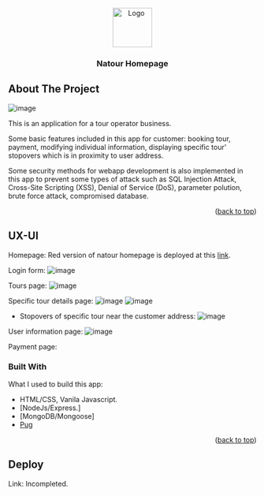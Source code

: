 <div id="top"></div>


<!-- PROJECT LOGO -->
<br />
<div align="center">
  
  <img src="https://natours.netlify.app/img/logo-green-2x.png" alt="Logo" height="80">

  <h3 align="center">Natour Homepage</h3>

  
</div>




<!-- ABOUT THE PROJECT -->
## About The Project

![image](https://user-images.githubusercontent.com/82920386/159165532-23b47b47-8f64-4ca9-82d3-27d134ff0660.png)

This is an application for a tour operator business. 

Some basic features included in this app for customer: booking tour, payment, modifying individual information, displaying specific tour' stopovers which is in proximity to user address.

Some security methods for webapp development is also implemented in this app to prevent some types of attack such as SQL Injection Attack, Cross-Site Scripting (XSS), Denial of Service (DoS), parameter polution, brute force attack, compromised database.
<p align="right">(<a href="#top">back to top</a>)</p>

## UX-UI
Homepage: Red version of natour homepage is deployed at this [link](https://github.com/narutosimaha/natour-homepage.git).

Login form:
![image](https://user-images.githubusercontent.com/82920386/159170832-47fc6668-7234-4f42-b348-eabea1463494.png)




Tours page:
![image](https://user-images.githubusercontent.com/82920386/159170892-b25059a1-e244-4929-b643-34d3808d1534.png)



Specific tour details page:
![image](https://user-images.githubusercontent.com/82920386/159170922-96d43db0-77cc-4fc7-ade3-be4113ebc16c.png)
![image](https://user-images.githubusercontent.com/82920386/159170930-d40a9b24-e02f-45f7-bea4-d4d434fd1dbf.png)

  + Stopovers of specific tour near the customer address:
    ![image](https://user-images.githubusercontent.com/82920386/159171022-18cc3991-4b9d-48ab-bd30-dfcc7182a647.png)



User information page:
![image](https://user-images.githubusercontent.com/82920386/159171095-c73eb925-55ee-40cd-96d4-059fdff4a04f.png)



Payment page:

### Built With

What I used to build this app:
* HTML/CSS, Vanila Javascript.
* [NodeJs/Express.]
* [MongoDB/Mongoose]
* [Pug](https://pugjs.org/)

<p align="right">(<a href="#top">back to top</a>)</p>



<!-- CONTACT -->
<!-- ## Contact

Your Name - [@your_twitter](https://twitter.com/your_username) - email@example.com

Project Link: [https://github.com/your_username/repo_name](https://github.com/your_username/repo_name)

<p align="right">(<a href="#top">back to top</a>)</p> -->



<!-- ACKNOWLEDGMENTS -->
## Deploy
Link: Incompleted.

